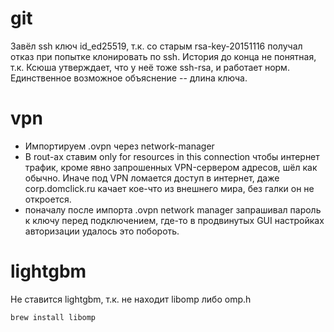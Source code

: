 # git

Завёл ssh ключ id_ed25519, т.к. со старым rsa-key-20151116 получал отказ при
попытке клонировать по ssh.
История до конца не понятная, т.к. Ксюша утверждает, что у неё тоже ssh-rsa,
и работает норм. Единственное возможное объяснение -- длина ключа.

# vpn

- Импортируем .ovpn через network-manager
- В rout-ах ставим only for resources in this connection
  чтобы интернет трафик, кроме явно запрошенных VPN-сервером адресов, шёл
  как обычно. Иначе под VPN ломается доступ в интернет, даже corp.domclick.ru
  качает кое-что из внешнего мира, без галки он не откроется.
- поначалу после импорта .ovpn network manager запрашивал пароль к ключу
  перед подключением, где-то в продвинутых GUI настройках авторизации удалось
  это побороть.

# lightgbm

Не ставится lightgbm, т.к. не находит libomp либо omp.h
```
brew install libomp
```